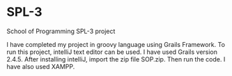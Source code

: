 # SPL-3
School of Programming
SPL-3 project

I have completed my project in groovy language using Grails Framework. To run this project, intelliJ text editor can be used. I have used Grails version 2.4.5.
After installing intelliJ, import the zip file SOP.zip. Then run the code.
I have also used XAMPP.
